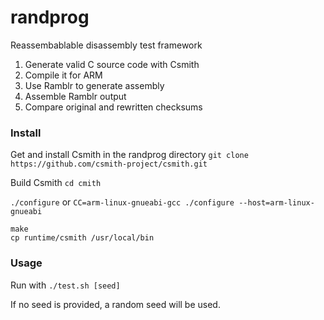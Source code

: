 # randprog
Reassembablable disassembly test framework

1. Generate valid C source code with Csmith
2. Compile it for ARM
3. Use Ramblr to generate assembly
4. Assemble Ramblr output
5. Compare original and rewritten checksums

### Install
Get and install Csmith in the randprog directory
`git clone https://github.com/csmith-project/csmith.git`

Build Csmith
`cd cmith`

`./configure` or `CC=arm-linux-gnueabi-gcc ./configure --host=arm-linux-gnueabi`

```
make
cp runtime/csmith /usr/local/bin
```

### Usage
Run with `./test.sh [seed]`

If no seed is provided, a random seed will be used.
